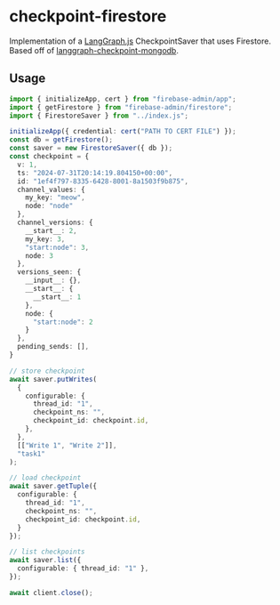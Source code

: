 # checkpoint-firestore

Implementation of a [LangGraph.js](https://github.com/langchain-ai/langgraphjs) CheckpointSaver that uses Firestore.
Based off of [langgraph-checkpoint-mongodb](https://www.npmjs.com/package/@langchain/langgraph-checkpoint-mongodb).

## Usage

```ts
import { initializeApp, cert } from "firebase-admin/app";
import { getFirestore } from "firebase-admin/firestore";
import { FirestoreSaver } from "../index.js";

initializeApp({ credential: cert("PATH TO CERT FILE") });
const db = getFirestore();
const saver = new FirestoreSaver({ db });
const checkpoint = {
  v: 1,
  ts: "2024-07-31T20:14:19.804150+00:00",
  id: "1ef4f797-8335-6428-8001-8a1503f9b875",
  channel_values: {
    my_key: "meow",
    node: "node"
  },
  channel_versions: {
    __start__: 2,
    my_key: 3,
    "start:node": 3,
    node: 3
  },
  versions_seen: {
    __input__: {},
    __start__: {
      __start__: 1
    },
    node: {
      "start:node": 2
    }
  },
  pending_sends: [],
}

// store checkpoint
await saver.putWrites(
  {
    configurable: {
      thread_id: "1",
      checkpoint_ns: "",
      checkpoint_id: checkpoint.id,
    },
  },
  [["Write 1", "Write 2"]],
  "task1"
);

// load checkpoint
await saver.getTuple({
  configurable: { 
    thread_id: "1", 
    checkpoint_ns: "",
    checkpoint_id: checkpoint.id,
  }
});

// list checkpoints
await saver.list({
  configurable: { thread_id: "1" },
});

await client.close();
```
